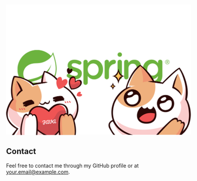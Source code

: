 <p>
​
<img alt="Java Logo" src="https://github.com/CheaterFox/HTML-CSS/blob/main/Java_Love/Springjv.png"/>
</p>

## Contact

Feel free to contact me through my GitHub profile or at [your.email@example.com](mailto:your.email@example.com).

<!--
**CheaterFox/CheaterFox** is a ✨ _special_ ✨ repository because its `README.md` (this file) appears on your GitHub profile.

Here are some ideas to get you started:

- 🔭 I’m currently working on ...
- 🌱 I’m currently learning ...
- 👯 I’m looking to collaborate on ...
- 🤔 I’m looking for help with ...
- 💬 Ask me about ...
- 📫 How to reach me: ...
- 😄 Pronouns: ...
- ⚡ Fun fact: ...
-->
